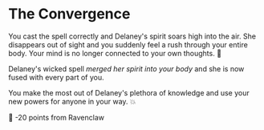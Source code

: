 # The Convergence

You cast the spell correctly and Delaney's spirit soars high into the air. She disappears out of sight and you suddenly feel a rush through your entire body. Your mind is no longer connected to your own thoughts. 🧠

Delaney's wicked spell *merged her spirit into your body* and she is now fused with every part of you. 

You make the most out of Delaney's plethora of knowledge and use your new powers for anyone in your way. 💥

🎯 -20 points from Ravenclaw